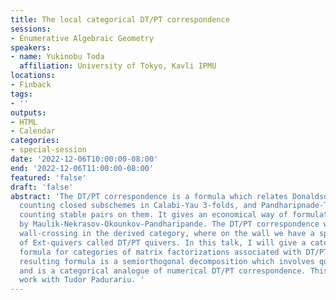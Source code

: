 ```yaml
---
title: The local categorical DT/PT correspondence
sessions:
- Enumerative Algebraic Geometry
speakers:
- name: Yukinobu Toda
  affiliation: University of Tokyo, Kavli IPMU
locations:
- Finback
tags:
- ''
outputs:
- HTML
- Calendar
categories:
- special-session
date: '2022-12-06T10:00:00-08:00'
end: '2022-12-06T11:00:00-08:00'
featured: 'false'
draft: 'false'
abstract: 'The DT/PT correspondence is a formula which relates Donaldson-Thomas invariants
  counting closed subschemes in Calabi-Yau 3-folds, and Pandharipnade-Thomas invariants
  counting stable pairs on them. It gives an economical way of formulating GW/DT correspondence
  by Maulik-Nekrasov-Okounkov-Pandharipande. The DT/PT correspondence was proved by
  wall-crossing in the derived category, where on the wall we have a special type
  of Ext-quivers called DT/PT quivers. In this talk, I will give a categorical wall-crossing
  formula for categories of matrix factorizations associated with DT/PT quivers. The
  resulting formula is a semiorthogonal decomposition which involves quasi-BPS categories,
  and is a categorical analogue of numerical DT/PT correspondence. This is a joint
  work with Tudor Padurariu. '
---
```

